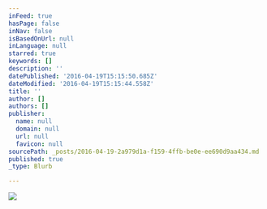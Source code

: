 ```yaml
---
inFeed: true
hasPage: false
inNav: false
isBasedOnUrl: null
inLanguage: null
starred: true
keywords: []
description: ''
datePublished: '2016-04-19T15:15:50.685Z'
dateModified: '2016-04-19T15:15:44.558Z'
title: ''
author: []
authors: []
publisher:
  name: null
  domain: null
  url: null
  favicon: null
sourcePath: _posts/2016-04-19-2a979d1a-f159-4ffb-be0e-ee690d9aa434.md
published: true
_type: Blurb

---
```

![](https://the-grid-user-content.s3-us-west-2.amazonaws.com/da4452cb-944e-4658-90c2-5676ce581848.gif)